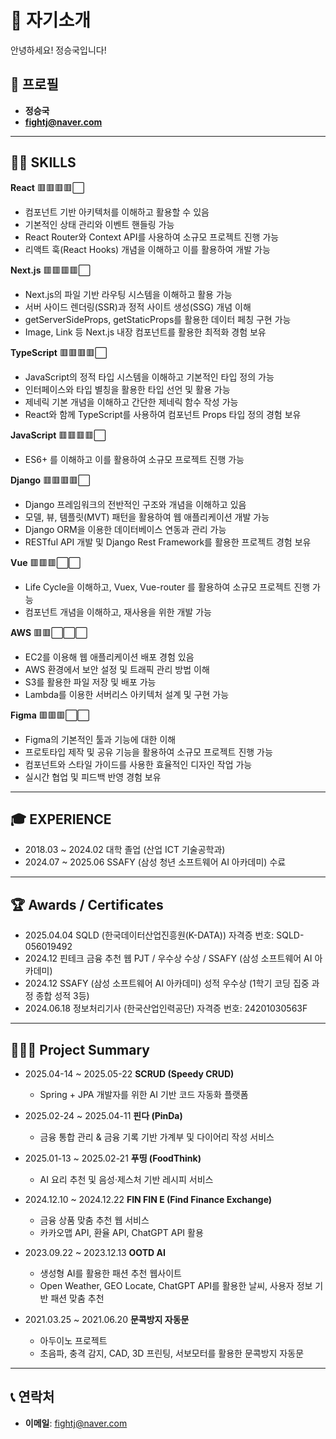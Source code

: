 # 👋 자기소개

안녕하세요! 정승국입니다!

## 📄 프로필

* **정승국**
* **[fightj@naver.com](mailto:fightj@naver.com)**

---

## 👨‍💻 SKILLS

**React** 🟥🟥🟥🟥⬜

* 컴포넌트 기반 아키텍처를 이해하고 활용할 수 있음
* 기본적인 상태 관리와 이벤트 핸들링 가능
* React Router와 Context API를 사용하여 소규모 프로젝트 진행 가능
* 리액트 훅(React Hooks) 개념을 이해하고 이를 활용하여 개발 가능

**Next.js** 🟥🟥🟥🟥⬜

* Next.js의 파일 기반 라우팅 시스템을 이해하고 활용 가능
* 서버 사이드 렌더링(SSR)과 정적 사이트 생성(SSG) 개념 이해
* getServerSideProps, getStaticProps를 활용한 데이터 페칭 구현 가능
* Image, Link 등 Next.js 내장 컴포넌트를 활용한 최적화 경험 보유

**TypeScript** 🟥🟥🟥🟥⬜

* JavaScript의 정적 타입 시스템을 이해하고 기본적인 타입 정의 가능
* 인터페이스와 타입 별칭을 활용한 타입 선언 및 활용 가능
* 제네릭 기본 개념을 이해하고 간단한 제네릭 함수 작성 가능
* React와 함께 TypeScript를 사용하여 컴포넌트 Props 타입 정의 경험 보유

**JavaScript** 🟥🟥🟥🟥⬜

* ES6+ 를 이해하고 이를 활용하여 소규모 프로젝트 진행 가능

**Django** 🟥🟥🟥🟥⬜

* Django 프레임워크의 전반적인 구조와 개념을 이해하고 있음
* 모델, 뷰, 템플릿(MVT) 패턴을 활용하여 웹 애플리케이션 개발 가능
* Django ORM을 이용한 데이터베이스 연동과 관리 가능
* RESTful API 개발 및 Django Rest Framework를 활용한 프로젝트 경험 보유

**Vue**  🟥🟥🟥⬜⬜

* Life Cycle을 이해하고, Vuex, Vue-router 를 활용하여 소규모 프로젝트 진행 가능
* 컴포넌트 개념을 이해하고, 재사용을 위한 개발 가능

**AWS** 🟥🟥⬜⬜⬜

* EC2를 이용해 웹 애플리케이션 배포 경험 있음
* AWS 환경에서 보안 설정 및 트래픽 관리 방법 이해
* S3를 활용한 파일 저장 및 배포 가능
* Lambda를 이용한 서버리스 아키텍처 설계 및 구현 가능

**Figma** 🟥🟥🟥⬜⬜

* Figma의 기본적인 툴과 기능에 대한 이해
* 프로토타입 제작 및 공유 기능을 활용하여 소규모 프로젝트 진행 가능
* 컴포넌트와 스타일 가이드를 사용한 효율적인 디자인 작업 가능
* 실시간 협업 및 피드백 반영 경험 보유

---

## 🎓 EXPERIENCE

* 2018.03 \~ 2024.02    대학 졸업 (산업 ICT 기술공학과)
* 2024.07 \~ 2025.06    SSAFY (삼성 청년 소프트웨어 AI 아카데미) 수료

---

## 🏆 Awards / Certificates

* 2025.04.04     SQLD (한국데이터산업진흥원(K-DATA)) 자격증 번호: SQLD-056019492
* 2024.12      핀테크 금융 추천 웹 PJT / 우수상 수상 / SSAFY (삼성 소프트웨어 AI 아카데미)
* 2024.12      SSAFY (삼성 소프트웨어 AI 아카데미) 성적 우수상 (1학기 코딩 집중 과정 종합 성적 3등)
* 2024.06.18     정보처리기사 (한국산업인력공단) 자격증 번호: 24201030563F

---

## 👨🏻‍💻 Project Summary

* 2025.04-14 \~ 2025.05-22 **SCRUD (Speedy CRUD)**

  * Spring + JPA 개발자를 위한 AI 기반 코드 자동화 플랫폼

* 2025.02-24 \~ 2025.04-11 **핀다 (PinDa)**

  * 금융 통합 관리 & 금융 기록 기반 가계부 및 다이어리 작성 서비스

* 2025.01-13 \~ 2025.02-21 **푸띵 (FoodThink)**

  * AI 요리 추천 및 음성·제스처 기반 레시피 서비스

* 2024.12.10 \~ 2024.12.22    **FIN FIN E (Find Finance Exchange)**

  * 금융 상품 맞춤 추천 웹 서비스
  * 카카오맵 API, 환율 API, ChatGPT API 활용

* 2023.09.22 \~ 2023.12.13 **OOTD AI**

  * 생성형 AI를 활용한 패션 추천 웹사이트
  * Open Weather, GEO Locate, ChatGPT API를 활용한 날씨, 사용자 정보 기반 패션 맞춤 추천

* 2021.03.25 \~ 2021.06.20  **문콕방지 자동문**

  * 아두이노 프로젝트
  * 초음파, 충격 감지, CAD, 3D 프린팅, 서보모터를 활용한 문콕방지 자동문

---



## 📞 연락처

* **이메일**: [fightj@naver.com](mailto:fightj@naver.com)
